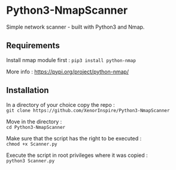 # Python3-NmapScanner

Simple network scanner - built with Python3 and Nmap.

## Requirements

Install nmap module first :
`pip3 install python-nmap`

More info : https://pypi.org/project/python-nmap/

## Installation

In a directory of your choice copy the repo :  
`git clone https://github.com/XenorInspire/Python3-NmapScanner`  

Move in the directory :  
`cd Python3-NmapScanner`

Make sure that the script has the right to be executed :  
`chmod +x Scanner.py`

Execute the script in root privileges where it was copied :  
`python3 Scanner.py`
